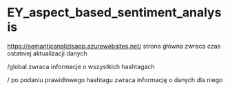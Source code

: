 # EY_aspect_based_sentiment_analysis

https://semanticanalizisapp.azurewebsites.net/
strona główna zwraca czas ostatniej aktualizacji danych

/global
zwraca informacje o wszystkich hashtagach

/<id>
po podaniu prawidłowego hashtagu zwraca informację o danych dla niego
